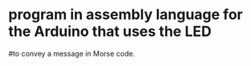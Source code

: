 # program in assembly language for the Arduino that uses the LED 
#to convey a message in Morse code.
